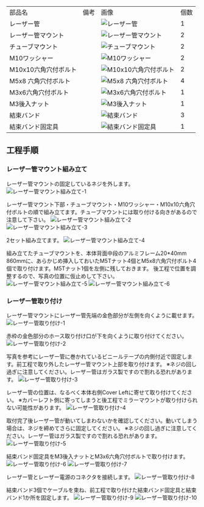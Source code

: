 <table class="packing-list">
    <tbody>
        <tr>
            <td>部品名</td>
            <td>備考</td>
            <td class="packing-img">画像</td>
            <td>個数</td>
        </tr>
        <tr>
            <td>レーザー管</td>
            <td></td>
            <td><img src="./images/packing/017.jpg" alt="レーザー管"></td>
            <td>1</td>
        </tr>
        <tr>
            <td>レーザー管マウント</td>
            <td></td>
            <td><img src="./images/packing/028.jpg" alt="レーザー管マウント"></td>
            <td>2</td>
        </tr>
        <tr>
            <td>チューブマウント</td>
            <td></td>
            <td><img src="./images/packing/056.jpg" alt="チューブマウント"></td>
            <td>2</td>
        </tr>
        <tr>
            <td>M10ワッシャー</td>
            <td></td>
            <td><img src="./images/packing/110.jpg" alt="M10ワッシャー"></td>
            <td>2</td>
        </tr>
        <tr>
            <td>M10x10六角穴付ボルト</td>
            <td></td>
            <td><img src="./images/packing/109.jpg" alt="M10x10六角穴付ボルト"></td>
            <td>2</td>
        </tr>
        <tr>
            <td>M5x8 六角穴付ボルト</td>
            <td></td>
            <td><img src="./images/packing/031.jpg" alt="M5x8 六角穴付ボルト"></td>
            <td>4</td>
        </tr>
        <tr>
            <td>M3x6六角穴付ボルト</td>
            <td></td>
            <td><img src="./images/packing/097.jpg" alt="M3x6六角穴付ボルト"></td>
            <td>1</td>
        </tr>
        <tr>
            <td>M3後入ナット</td>
            <td></td>
            <td><img src="./images/packing/089.jpg" alt="M3後入ナット"></td>
            <td>1</td>
        </tr>
        <tr>
            <td>結束バンド</td>
            <td></td>
            <td><img src="./images/packing/038.jpg" alt="結束バンド"></td>
            <td>3</td>
        </tr>
        <tr>
            <td>結束バンド固定具</td>
            <td></td>
            <td><img src="./images/packing/039.jpg" alt="結束バンド固定具"></td>
            <td>1</td>
        </tr>
    </tbody>
</table>

## 工程手順

### レーザー管マウント組み立て
レーザー管マウントの固定しているネジを外します。
<img src="./images/20-2/001.jpg" alt="レーザー管マウント組み立て-1">

レーザー管マウント下部・チューブマウント・M10ワッシャー・M10x10六角穴付ボルトの順で組み立てます。チューブマウントには取り付ける向きがあるので注意して下さい。
<img src="./images/20-2/002.jpg" alt="レーザー管マウント組み立て-2">
<img src="./images/20-2/003.jpg" alt="レーザー管マウント組み立て-3">

2セット組み立てます。
<img src="./images/20-2/004.jpg" alt="レーザー管マウント組み立て-4">

組み立てたチューブマウントを、本体背面中段のアルミフレーム20*40mm 860mmに、あらかじめ挿入しておいたM5Tナット4個とM5x8六角穴付ボルト4個で取り付けます。M5Tナット1個を左側に残しておきます。
後工程で位置を調整するので、写真の位置に仮止めして下さい。
<img src="./images/20-2/005.jpg" alt="レーザー管マウント組み立て-5">
<img src="./images/20-2/006.jpg" alt="レーザー管マウント組み立て-6">

### レーザー管取り付け
レーザー管マウントにレーザー管先端の金色部分が左側を向くように載せます。
<img src="./images/20-2/007.jpg" alt="レーザー管取り付け-1">

赤枠の金色部分のホース取り付け口が下を向くように取り付けてください。
<img src="./images/20-2/008.jpg" alt="レーザー管取り付け-2">

写真を参考にレーザー管に巻かれているビニールテープの内側付近で固定します。前工程で取り外したレーザー管マウント上部を取り付けます。
※ネジの回し過ぎに注意してください。レーザー管はガラス製ですので割れる恐れがあります。
<img src="./images/20-2/009.jpg" alt="レーザー管取り付け-3">

レーザー管の位置は、なるべく本体右側Cover Leftに寄せて取り付けてください。
※カバーレフト側に寄ってしまうと後工程でミラーマウントが取り付けられない可能性があります。
<img src="./images/20-2/010.jpg" alt="レーザー管取り付け-4">

取付完了後レーザー管が動いてしまわないかを確認してください。動いてしまう場合は、ネジを締めてさらに固定してください。
※ネジの回し過ぎに注意してください。レーザー管はガラス製ですので割れる恐れがあります。
<img src="./images/20-2/011.jpg" alt="レーザー管取り付け-5">

結束バンド固定具をM3後入ナットとM3x6六角穴付ボルトで取り付けます。
<img src="./images/20-2/012.jpg" alt="レーザー管取り付け-6">
<img src="./images/20-2/013.jpg" alt="レーザー管取り付け-7">

レーザー管とレーザー電源のコネクタを接続します。
<img src="./images/20-2/014.jpg" alt="レーザー管取り付け-8">

結束バンド3個でケーブルを束ね、前工程で取り付けた結束バンド固定具と結束バンド1か所を固定します。
<img src="./images/20-2/015.jpg" alt="レーザー管取り付け-9">
<img src="./images/20-2/016.jpg" alt="レーザー管取り付け-10">